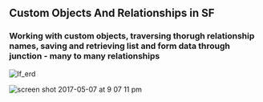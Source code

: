## Custom Objects And Relationships in SF
### Working with custom objects, traversing thorugh relationship names, saving and retrieving list and form data through junction - many to many relationships

![lf_erd](https://cloud.githubusercontent.com/assets/11150362/25809020/ce4c411c-33d9-11e7-8b94-cd851fc81467.png)

![screen shot 2017-05-07 at 9 07 11 pm](https://cloud.githubusercontent.com/assets/11150362/26733381/aa64385a-4788-11e7-98cf-548e1eff1a8b.png)
